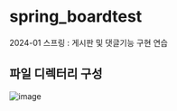 # spring_boardtest
2024-01 스프링 : 게시판 및 댓글기능 구현 연습

## 파일 디렉터리 구성
![image](https://github.com/Eumnya415/spring_boardtest/assets/145963611/cad20120-4784-42b5-a00f-a6e4480a362c)
